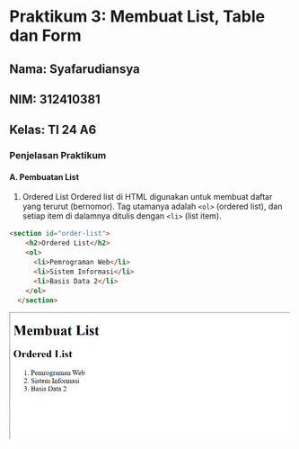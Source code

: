 # Praktikum 3: Membuat List, Table dan Form

## Nama: Syafarudiansya
## NIM: 312410381
## Kelas: TI 24 A6

### Penjelasan Praktikum

#### A. Pembuatan List

1. Ordered List
Ordered list di HTML digunakan untuk membuat daftar yang terurut (bernomor). Tag utamanya adalah `<ol>` (ordered list), dan setiap item di dalamnya ditulis dengan `<li>` (list item).

```html
<section id="order-list">
    <h2>Ordered List</h2>
    <ol>
      <li>Pemrograman Web</li>
      <li>Sistem Informasi</li>
      <li>Basis Data 2</li>
    </ol>
  </section>
```
<img src="gambar/1.png" width="500"/>

